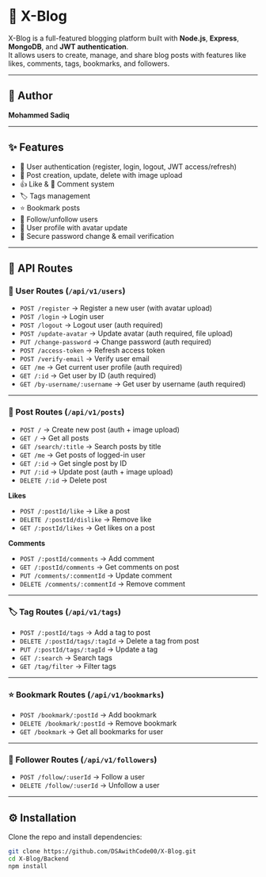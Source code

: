 # 🚀 X-Blog

X-Blog is a full-featured blogging platform built with **Node.js**, **Express**, **MongoDB**, and **JWT authentication**.  
It allows users to create, manage, and share blog posts with features like likes, comments, tags, bookmarks, and followers.

---

## 👤 Author
**Mohammed Sadiq**

---

## ✨ Features
- 🔑 User authentication (register, login, logout, JWT access/refresh)
- 📝 Post creation, update, delete with image upload
- 👍 Like & 💬 Comment system
- 🏷️ Tags management
- ⭐ Bookmark posts
- 👥 Follow/unfollow users
- 📄 User profile with avatar update
- 🔐 Secure password change & email verification

---

## 📌 API Routes

### 🔑 User Routes (`/api/v1/users`)
- `POST /register` → Register a new user (with avatar upload)  
- `POST /login` → Login user  
- `POST /logout` → Logout user (auth required)  
- `POST /update-avatar` → Update avatar (auth required, file upload)  
- `PUT /change-password` → Change password (auth required)  
- `POST /access-token` → Refresh access token  
- `POST /verify-email` → Verify user email  
- `GET /me` → Get current user profile (auth required)  
- `GET /:id` → Get user by ID (auth required)  
- `GET /by-username/:username` → Get user by username (auth required)  

---

### 📝 Post Routes (`/api/v1/posts`)
- `POST /` → Create new post (auth + image upload)  
- `GET /` → Get all posts  
- `GET /search/:title` → Search posts by title  
- `GET /me` → Get posts of logged-in user  
- `GET /:id` → Get single post by ID  
- `PUT /:id` → Update post (auth + image upload)  
- `DELETE /:id` → Delete post  

**Likes**
- `POST /:postId/like` → Like a post  
- `DELETE /:postId/dislike` → Remove like  
- `GET /:postId/likes` → Get likes on a post  

**Comments**
- `POST /:postId/comments` → Add comment  
- `GET /:postId/comments` → Get comments on post  
- `PUT /comments/:commentId` → Update comment  
- `DELETE /comments/:commentId` → Remove comment  

---

### 🏷️ Tag Routes (`/api/v1/tags`)
- `POST /:postId/tags` → Add a tag to post  
- `DELETE /:postId/tags/:tagId` → Delete a tag from post  
- `PUT /:postId/tags/:tagId` → Update a tag  
- `GET /:search` → Search tags  
- `GET /tag/filter` → Filter tags  

---

### ⭐ Bookmark Routes (`/api/v1/bookmarks`)
- `POST /bookmark/:postId` → Add bookmark  
- `DELETE /bookmark/:postId` → Remove bookmark  
- `GET /bookmark` → Get all bookmarks for user  

---

### 👥 Follower Routes (`/api/v1/followers`)
- `POST /follow/:userId` → Follow a user  
- `DELETE /follow/:userId` → Unfollow a user  

---

## ⚙️ Installation

Clone the repo and install dependencies:

```bash
git clone https://github.com/DSAwithCode00/X-Blog.git
cd X-Blog/Backend
npm install
